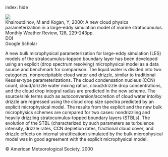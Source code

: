 index: hide

<div class="Citation">
    <div class="Citation-thumb CitationThumb-linked"  data-href="https://doi.org/10.1175/1520-0493(2000)128<0229:ancppi>2.0.co;2">
      <img src="https://static.claimspace.cloud/climate-study-static/refs/thumbs/7/Khairoutdinov_and_Kogan_2000-thumb.png" />
    </div>

  <div class="Citation-body">
    <div class="Citation-text">Khairoutdinov, M and Kogan, Y, 2000: A new cloud physics parameterization in a large-eddy simulation model of marine stratocumulus. <span class="Article-journal">Monthly Weather Review, </span><span class="Article-volume">128, </span>229-243pp.</div>
    <div class="Citation-links">
      <div class="CitationLink" data-href="https://doi.org/10.1175/1520-0493(2000)128<0229:ancppi>2.0.co;2">
        <div class="CitationLink-icon CitationLink-Doi"></div>
        <div class="CitationLink-text">DOI</div>
      </div>
      <div class="CitationLink" data-href="https://scholar.google.com/scholar?q=10.1175/1520-0493(2000)128<0229:ancppi>2.0.co;2">
        <div class="CitationLink-icon CitationLink-Scholar"></div>
        <div class="CitationLink-text">Google Scholar</div>
      </div>
    </div>
  </div>
</div>

A new bulk microphysical parameterization for large-eddy simulation (LES) models of the stratocumulus-topped boundary layer has been developed using an explicit (drop spectrum resolving) microphysical model as a data source and benchmark for comparison. The liquid water is divided into two categories, nonprecipitable cloud water and drizzle, similar to traditional Kessler-type parameterizations. The cloud condensation nucleus (CCN) count, cloud/drizzle water mixing ratios, cloud/drizzle drop concentrations, and the cloud drop integral radius are predicted in the new scheme. The source/sink terms such as autoconversion/accretion of cloud water into/by drizzle are regressed using the cloud drop size spectra predicted by an explicit microphysical model. The results from the explicit and the new bulk microphysics schemes are compared for two cases: nondrizzling and heavily drizzling stratocumulus-topped boundary layers (STBLs). The evolution of the STBL (characterized by such parameters as turbulence intensity, drizzle rates, CCN depletion rates, fractional cloud cover, and drizzle effects on internal stratification) simulated by the bulk microphysical model was in good agreement with the explicit microphysical model.

<div class="Citation-copy">
&copy; American Meteorological Society, 2000
</div>